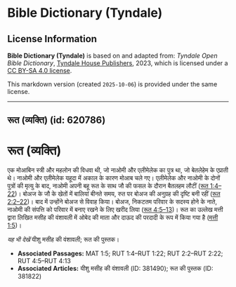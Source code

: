 # Bible Dictionary (Tyndale)

## License Information

**Bible Dictionary (Tyndale)** is based on and adapted from: _Tyndale Open Bible Dictionary_, [Tyndale House Publishers](https://tyndaleopenresources.com/), 2023, which is licensed under a [CC BY-SA 4.0 license](https://creativecommons.org/licenses/by-sa/4.0/legalcode.en).

This markdown version (created `2025-10-06`) is provided under the same license.



--------------------------------

## रूत (व्यक्ति) (id: 620786)

रूत (व्यक्ति)
=============

एक मोआबिन स्त्री और महलोन की विधवा थी, जो नाओमी और एलीमेलेक का पुत्र था, जो बेतलेहेम के एप्राती थे। नाओमी और एलीमेलेक यहूदा में अकाल के कारण मोआब चले गए। एलीमेलेक और नाओमी के दोनों पुत्रों की मृत्यु के बाद, नाओमी अपनी बहू रूत के साथ जौ की फसल के दौरान बैतलहम लौटीं ([रूत 1:4–22](https://ref.ly/Ruth1:4-Ruth1:22))। बोअज के जौ के खेतों में बालियां बीनते समय, रुत पर बोअज की अनुग्रह की दृष्टि बनी रहीं ([रूत 2:2–22](https://ref.ly/Ruth2:2-Ruth2:22))। बाद में उन्होंने बोअज से विवाह किया। बोअज, निकटतम परिवार के सदस्य होने के नाते, नाओमी की संपत्ति को परिवार में बनाए रखने के लिए खरीद लिया ([रूत 4:5–13](https://ref.ly/Ruth4:5-Ruth4:13))। रूत का उल्लेख मत्ती द्वारा लिखित मसीह की वंशावली में ओबेद की माता और दाऊद की परदादी के रूप में किया गया है ([मत्ती 1:5](https://ref.ly/Matt1:5))।

*यह भी देखें* यीशु मसीह की वंशावली; रूत की पुस्तक। 

* **Associated Passages:** MAT 1:5; RUT 1:4–RUT 1:22; RUT 2:2–RUT 2:22; RUT 4:5–RUT 4:13
* **Associated Articles:** यीशु मसीह की वंशावली (ID: 381490); रूत की पुस्तक (ID: 381822)

